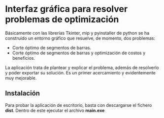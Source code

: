 # Interfaz gráfica  para resolver problemas de optimización

Básicamente con las librerías Tkinter, mip y pyinstaller de python se ha construido un entorno gráfico que resuelve, de momento, dos problemas:
  * Corte óptimo de segmentos de barras.
  * Corte óptimo de segmentos de barras y optimización de costos y beneficios.

La aplicación trata de plantear y explicar el problema, además de resolverlo y poder exportar su solución.
Es un primer acercamiento y evidentemente muy mejorable. 



## Instalación
Para probar la aplicación de escritorio, basta con descargarse el fichero **dist**. Dentro de este ejecutar el archivo **main.exe**
